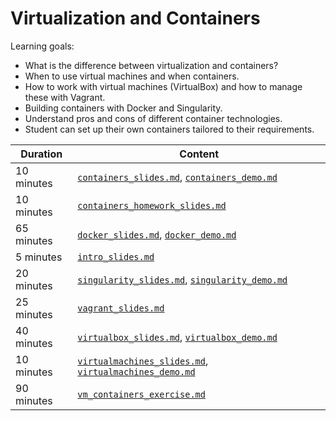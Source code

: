 # Virtualization and Containers

Learning goals:

- What is the difference between virtualization and containers?
- When to use virtual machines and when containers.
- How to work with virtual machines (VirtualBox) and how to manage these with Vagrant.
- Building containers with Docker and Singularity.
- Understand pros and cons of different container technologies.
- Student can set up their own containers tailored to their requirements.

| Duration | Content |
| --- | --- |
| 10 minutes | [`containers_slides.md`](https://github.com/Simulation-Software-Engineering/Lecture-Material/blob/main/02_virtualization_and_containers/container_slides.md), [`containers_demo.md`](https://github.com/Simulation-Software-Engineering/Lecture-Material/blob/main/02_virtualization_and_containers/container_demo.md) |
| 10 minutes | [`containers_homework_slides.md`](https://github.com/Simulation-Software-Engineering/Lecture-Material/blob/main/02_virtualization_and_containers/containers_homework_slides.md) |
| 65 minutes | [`docker_slides.md`](https://github.com/Simulation-Software-Engineering/Lecture-Material/blob/main/02_virtualization_and_containers/docker_slides.md), [`docker_demo.md`](https://github.com/Simulation-Software-Engineering/Lecture-Material/blob/main/02_virtualization_and_containers/docker_demo.md) |
| 5 minutes | [`intro_slides.md`](https://github.com/Simulation-Software-Engineering/Lecture-Material/blob/main/02_virtualization_and_containers/intro_slides.md) |
| 20 minutes | [`singularity_slides.md`](https://github.com/Simulation-Software-Engineering/Lecture-Material/blob/main/02_virtualization_and_containers/singularity_slides.md), [`singularity_demo.md`](https://github.com/Simulation-Software-Engineering/Lecture-Material/blob/main/02_virtualization_and_containers/singularity_demo.md) |
| 25 minutes | [`vagrant_slides.md`](https://github.com/Simulation-Software-Engineering/Lecture-Material/blob/main/02_virtualization_and_containers/vagrant_slides.md) |
| 40 minutes | [`virtualbox_slides.md`](https://github.com/Simulation-Software-Engineering/Lecture-Material/blob/main/02_virtualization_and_containers/virtualbox_slides.md), [`virtualbox_demo.md`](https://github.com/Simulation-Software-Engineering/Lecture-Material/blob/main/02_virtualization_and_containers/virtualbox_demo.md) |
| 10 minutes | [`virtualmachines_slides.md`](https://github.com/Simulation-Software-Engineering/Lecture-Material/blob/main/02_virtualization_and_containers/virtualmachines_slides.md), [`virtualmachines_demo.md`](https://github.com/Simulation-Software-Engineering/Lecture-Material/blob/main/02_virtualization_and_containers/virtualmachines_demo.md) |
| 90 minutes | [`vm_containers_exercise.md`](https://github.com/Simulation-Software-Engineering/Lecture-Material/blob/main/02_virtualization_and_containers/vm_containers_exercise.md) |
